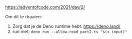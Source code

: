 https://adventofcode.com/2021/day/2/

Om dit te draaien:
1. Zorg dat je de Deno runtime hebt: https://deno.land/
2. run met: `deno run --allow-read part2.ts "$(< input)"`
